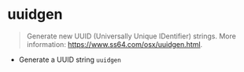 # uuidgen
> Generate new UUID (Universally Unique IDentifier) strings.
> More information: <https://www.ss64.com/osx/uuidgen.html>.

- Generate a UUID string
`uuidgen`
